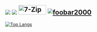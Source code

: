 ## <a href="https://modarchive.org"><img src="https://photogabble.co.uk/img/88x31/modarchive.org.gif"></a> <a href="https://openmpt.org"><img src="https://openmpt.org/img/openmpt-button-1.png"></a> <a href="https://www.7-zip.org/"><img src="https://www.7-zip.org/logos/7zlogo01.png" width="88" height="31" border="0" alt="7-Zip"></a> <a href="https://www.foobar2000.com"><img src="https://www.foobar2000.com/button.png" alt="foobar2000"></a>
[![Top Langs](https://github-readme-stats.vercel.app/api/top-langs/?username=mrpapersonic&layout=compact&theme=dark)](https://github.com/anuraghazra/github-readme-stats)
